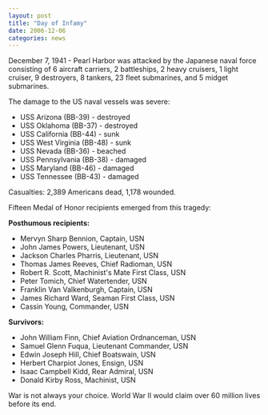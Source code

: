 ```yaml
---
layout: post
title: "Day of Infamy"
date: 2006-12-06
categories: news
---
```


December 7, 1941 - Pearl Harbor was attacked by the Japanese naval force consisting of 6 aircraft carriers, 2 battleships, 2 heavy cruisers, 1 light cruiser, 9 destroyers, 8 tankers, 23 fleet submarines, and 5 midget submarines.

The damage to the US naval vessels was severe:
- USS Arizona (BB-39) - destroyed
- USS Oklahoma (BB-37) - destroyed  
- USS California (BB-44) - sunk
- USS West Virginia (BB-48) - sunk
- USS Nevada (BB-36) - beached
- USS Pennsylvania (BB-38) - damaged
- USS Maryland (BB-46) - damaged
- USS Tennessee (BB-43) - damaged

Casualties: 2,389 Americans dead, 1,178 wounded.

Fifteen Medal of Honor recipients emerged from this tragedy:

**Posthumous recipients:**
- Mervyn Sharp Bennion, Captain, USN
- John James Powers, Lieutenant, USN  
- Jackson Charles Pharris, Lieutenant, USN
- Thomas James Reeves, Chief Radioman, USN
- Robert R. Scott, Machinist's Mate First Class, USN
- Peter Tomich, Chief Watertender, USN
- Franklin Van Valkenburgh, Captain, USN
- James Richard Ward, Seaman First Class, USN
- Cassin Young, Commander, USN

**Survivors:**
- John William Finn, Chief Aviation Ordnanceman, USN
- Samuel Glenn Fuqua, Lieutenant Commander, USN
- Edwin Joseph Hill, Chief Boatswain, USN
- Herbert Charpiot Jones, Ensign, USN
- Isaac Campbell Kidd, Rear Admiral, USN
- Donald Kirby Ross, Machinist, USN

War is not always your choice. World War II would claim over 60 million lives before its end.